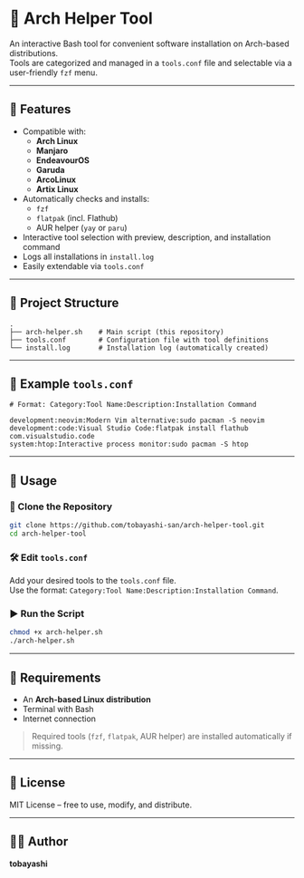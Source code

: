 # 🐧 Arch Helper Tool

An interactive Bash tool for convenient software installation on Arch-based distributions.  
Tools are categorized and managed in a `tools.conf` file and selectable via a user-friendly `fzf` menu.

---

## 🔧 Features

- Compatible with:
  - **Arch Linux**
  - **Manjaro**
  - **EndeavourOS**
  - **Garuda**
  - **ArcoLinux**
  - **Artix Linux**
- Automatically checks and installs:
  - `fzf`
  - `flatpak` (incl. Flathub)
  - AUR helper (`yay` or `paru`)
- Interactive tool selection with preview, description, and installation command
- Logs all installations in `install.log`
- Easily extendable via `tools.conf`

---

## 📁 Project Structure

```
.
├── arch-helper.sh    # Main script (this repository)
├── tools.conf        # Configuration file with tool definitions
└── install.log       # Installation log (automatically created)
```

---

## 📝 Example `tools.conf`

```
# Format: Category:Tool Name:Description:Installation Command

development:neovim:Modern Vim alternative:sudo pacman -S neovim
development:code:Visual Studio Code:flatpak install flathub com.visualstudio.code
system:htop:Interactive process monitor:sudo pacman -S htop
```

---

## 🚀 Usage

### 🔄 Clone the Repository

```bash
git clone https://github.com/tobayashi-san/arch-helper-tool.git
cd arch-helper-tool
```

### 🛠️ Edit `tools.conf`

Add your desired tools to the `tools.conf` file.  
Use the format: `Category:Tool Name:Description:Installation Command`.

### ▶️ Run the Script

```bash
chmod +x arch-helper.sh
./arch-helper.sh
```

---

## 🧾 Requirements

- An **Arch-based Linux distribution**
- Terminal with Bash
- Internet connection

> Required tools (`fzf`, `flatpak`, AUR helper) are installed automatically if missing.

---

## 📜 License

MIT License – free to use, modify, and distribute.

---

## 👨‍💻 Author

**tobayashi**
